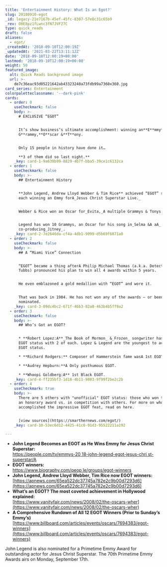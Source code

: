 ```yaml
---
title: 'Entertainment History: What Is an Egot?'
slug: 20180910-egot
_id: legacy-21e7167b-45ef-45fc-8307-57e8c31c65b9
_rev: O8E8pz1fLwnc3fN7JVF27C
type: quick_reads
draft: false
aliases:
  - egot/
_createdAt: '2018-09-10T12:00:19Z'
_updatedAt: '2021-03-22T13:11:12Z'
date: '2018-09-10T12:00:19+00:00'
lastmod: '2018-09-10T12:00:19+00:00'
weight: 50
featured_image:
  alt: Quick Reads background image
  url: >-
    de7c36eac93d05221642ab43323240a73fdb99a7360x360.jpg
card_series: Entertainment
colorpaletteclassname: '--dark-pink'
cards:
  - order: 0
    useCheckmark: false
    body: >-
      # EXCLUSIVE “EGOT”


      It’s show business’s ultimate accomplishment: winning an**E**mmy**,
      G**rammy,**O**scar &**T**ony.


      Only 15 people in history have done it…  

      **3 of them did so last night.**
    _key: card-1-9a639b99-8829-4b7f-bba5-39ce1c6132ca
  - order: 1
    useCheckmark: false
    body: >-
      ## Entertainment History


      **John Legend, Andrew Lloyd Webber & Tim Rice** achieved “EGOT” status
      each winning an Emmy forA_Jesus Christ Superstar Live._


      Webber & Rice won an Oscar for_Evita,_A multiple Grammys & Tonys.


      Legend has won 10 Grammys, an Oscar for his song in_Selma &A aA_ Tony for
      co-producing_Jitney_.
    _key: card-2-7e2646da-cf4a-4db1-9099-d5b69f6871a0
  - order: 2
    useCheckmark: false
    body: >-
      ## A “Miami Vice” Connection


      “EGOT” became a thing afterA Philip Michael Thomas (a.k.a. Detective Rico
      Tubbs) pronounced his plan to win all 4 awards within 5 years.


      He even emblazoned a gold medallion with “EGOT” and wore it.


      That was back in 1984. He has not won any of the awards – or been
      nominated.
    _key: card-3-09dc4bc2-671f-46b3-82a0-463b4b5ff9a2
  - order: 3
    useCheckmark: false
    body: >-
      ## Who’s Got an EGOT?


      * **Robert Lopez:A**_The Book of Mormon_ &_Frozen_ songwriter has double
      EGOT status with 2 of each. Lopez & Legend are the youngest to achieve
      EGOT status.

      * **Richard Rodgers:** Composer of Hammerstein fame wasA 1st EGOT.

      * **Audrey Hepburn:**A Only posthumous EGOT.

      * **Whoopi Goldberg:A** 1st Black EGOT.
    _key: card-4-ff235bf3-1d18-4b11-9083-9f99f2be2c2b
  - order: 4
    useCheckmark: true
    body: >-
      There are 5 others with "unofficial" EGOT status: those who won thanks to
      an honorary award vs. in competition with others. For more on who has
      accomplished the impressive EGOT feat, read on here.


      [view sources](https://smarthernews.com/egot/)
    _key: card-10-53ec6d12-4425-41c0-91d3-95522211a192

---
```

* **John Legend Becomes an EGOT as He Wins Emmy for Jesus Christ Superstar:**  
[https://people.com/tv/emmys-20 18-john-legend-egot-jesus-chri st-superstar/A](https://people.com/tv/emmys-20)
* **EGOT winners:**  
[https://www.biography.com/peop le/groups/egot-winners](https://www.biography.com/peop)
* **John Legend, Andrew Lloyd Webber, Tim Rice now EGOT winners:**  
[https://apnews.com/65ea522dc37745a782e2c9b00d7293d6](https://apnews.com/65ea522dc37745a782e2c9b00d7293d6)
* **What’s an EGOT? The most coveted achievement in Hollywood explained:**  
[https://www.vanityfair.com/news/2008/02/the-oscars-wher](https://www.vanityfair.com/news/2008/02/the-oscars-wher)
* **A Comprehensive Rundown of All 12 EGOT Winners (Prior to Sunday’s Emmy’s)**  
[https://www.billboard.com/articles/events/oscars/7694383/egot-winners](https://www.billboard.com/articles/events/oscars/7694383/egot-winners)

John Legend is also nominated for a Primetime Emmy Award for outstanding actor for Jesus Christ Superstar. The 70th Primetime Emmy Awards airs on Monday, September 17th.